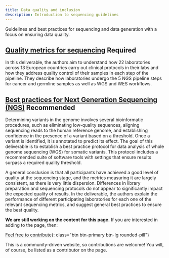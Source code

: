```yaml
---
title: Data quality and inclusion
description: Introduction to sequencing guidelines
---
```


Guidelines and best practices for sequencing and data generation with a focus on ensuring data quality.

## [Quality metrics for sequencing](https://zenodo.org/record/4889391#.YXGkS9bMKdY) <span class="badge badge-warning">Required<i class="fa-sharp fa-regular fa-star"></i></span>

In this deliverable, the authors aim to understand how 22 laboratories across 13 European countries carry out clinical protocols in their labs and how they address quality control of their samples in each step of the pipeline.  They describe how laboratories undergo the 5 NGS pipeline steps for cancer and germline samples as well as WGS and WES workflows.

## [Best practices for Next Generation Sequencing (NGS)](https://zenodo.org/record/7912923) <span class="badge badge-dark">Recommended<i class="fa-solid fa-thumbs-up"></i></span>

Determining variants in the genome involves several bioinformatic procedures, such as eliminating low-quality sequences, aligning sequencing reads to the human reference genome, and establishing confidence in the presence of a variant based on a threshold. Once a variant is identified, it is annotated to predict its effect. The goal of this deliverable is to establish a best practice protocol for data analysis of whole genome sequencing (WGS) for somatic variants. This protocol includes a recommended suite of software tools with settings that ensure results surpass a required quality threshold.

A general conclusion is that all participants have achieved a good level of quality at the sequencing stage, and the metrics measuring it are largely consistent, as there is very little dispersion. Differences in library preparation and sequencing protocols do not appear to significantly impact the expected quality of results. In the deliverable, the authors explain the performance of different participating laboratories for each one of the relevant sequencing metrics, and suggest general best practices to ensure the best quality.

**We are still working on the content for this page.** If you are interested in adding to the page, then:

[Feel free to contribute](how_to_contribute){: class="btn btn-primary btn-lg rounded-pill"}

This is a community-driven website, so contributions are welcome! You will, of course, be listed as a contributor on the page.


